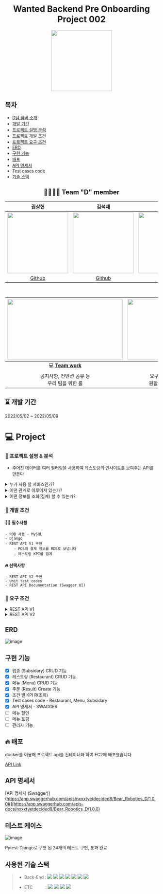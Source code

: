 

<div align="center">

  # Wanted Backend Pre Onboarding Project 002 
 

  <img height="200" width="200" src="https://user-images.githubusercontent.com/86823305/167047517-d0abb0fb-654c-4064-87e5-1f9016752fd0.png">

   
  

</div>

## 목차
- [D팀 멤버 소개](#-team-d-member)  
- [개발 기간](#--개발-기간--)  
- [프로젝트 설명 분석](#-프로젝트-설명--분석)
- [프로젝트 개발 조건](#-개발-조건)  
- [프로젝트 요구 조건](#-요구-조건)  
- [ERD](#erd)  
- [구현 기능](#구현-기능)  
- [배포](#-배포)
- [API 명세서](#api-명세서)  
- [Test cases code](#테스트-케이스)  
- [기술 스택](#사용된-기술-스택)  


<div align="center">  

## 👨‍👨‍👦‍👦 Team "D" member  
  
  |권상현|김석재|류성훈|정미정|  
  |:------:|:------:|:------:|:------:|  
  |<img src="https://avatars.githubusercontent.com/u/39396492?v=4" width="200"/> | <img src="https://avatars.githubusercontent.com/u/86823305?v=4" width="200"/> | <img src="https://avatars.githubusercontent.com/u/72593394?v=4" width="200"/> |<img src="https://avatars.githubusercontent.com/u/86827063?v=4" width="200"/> |      
  |[Github](https://github.com/gshduet)|[Github](https://github.com/Cloudblack)|[Github](https://github.com/rsh1994)|[Github](https://github.com/nxxxtyetdecided)|  
  
  <br>


  
|<img height="200" width="380" src="https://retaintechnologies.com/wp-content/uploads/2020/04/Project-Management-Mantenimiento-1.jpg">|<img height="200" width="330" src="https://encrypted-tbn0.gstatic.com/images?q=tbn:ANd9GcTGElLjafMUhHglmqwh9lRh_sVzOCQyBiPNfQ&usqp=CAU">|
|:------:|:------:|
|💻 [**Team work**](https://mature-citron-a04.notion.site/Wanted_Pre_Onboarding-6af013e2bb3b43739cebc641de4ff558)  | 📒 [**Project page**](https://mature-citron-a04.notion.site/2-b8c6440fee49445ca63ce4d73d8b19e7)|
|공지사항, 컨벤션 공유 등<br> 우리 팀을 위한 룰 |요구사항 분석, 정보 공유 및<br> 원할한 프로젝트를 위해 사용|

  </div> 

  <h2> ⌛ 개발 기간  </h2> 
  2022/05/02  ~ 2022/05/09 

  
# 💻 Project
  ### 💭 프로젝트 설명 & 분석
  - 주어진 데이터를 여러 필터링을 사용하여 레스토랑의 인사이트를 보여주는 API를 만든다

  
<details>
  <summary>누가 사용 할 서비스인가?</summary>
<div markdown="1">

- 크게 세가지 권한 단위로 구분 할 수 있다

  - 서비스 전체를 관리, 프랜차이즈들을 관리하고 정보를 조회 하는 **`API 서비스 관리자`** 
      - 서비스 관리자는 고객은 아니지만 관리를 위해 서비스를 사용하게 될 것이다
  - 해당 프랜차이즈의 음식점과 메뉴(menu)를 관리하고 정보를 조회하는 **`프랜차이즈 관리자`**
      - 지점들의 정보를 분석해 프랜차이즈가 이윤을 추구 하는 전략, 방침을 제시할 수 있다
  - 해당 음식점의 정보를 조회하는 **`음식점 점주`**  
      - 해당 지점의 상권 특성을 분석해 같은 프랜차이즈 내에서도 차별화를 둘 수 있다

</div>
</details>

<details>
  <summary>어떤 관계로 이루어져 있는가?</summary>
<div markdown="1">
         
 [참고: ERD](#erd) 

  -  **`프랜차이즈(Subsidary)`** 는 **`id와 이름으로 구분`** 되며 **`음식 지점`** 들을 가지고있고 그 지점에서 판매하는 **`메뉴`** 를 가지고있다. 나중에는 지점별로 특성에 맞게 변형 될 수 있겠지만 메뉴의 기본 틀은 프랜차이즈를 따라간다  

  - **`음식점(Restaurant)`** 의 **이름(Name)은 프랜차이즈와 주소(Ward) (예시: 버거킹, 서초구 신림동)로** 이루어져있으며 같은 주소에 같은 프랜차이즈가 있을 경우를 대비해 **`호점(Store)`** 이라는 숫자로 구분 할 수 있다
  - **`메뉴(Menu)`** 는 **소속된 프랜차이즈 , 이름 과 가격** 으로 이루어져있다 
  - 음식점에서 나오는 **`결과(Result)`** 는 **한 테이블의 주문 정보** 라고 볼 수 있다 **음식점 , 프랜차이즈 , 결제수단(Payment) , 인원수(number_of_party) , 총금액(total_payment)** 로 이루어져있다.
  - 결과만 봐서는 총 금액은 알 수 있지만 어떤 메뉴를 주문했는지 알 수 가 없어 **결과와 메뉴를 Many to many** 로 연결해주는 **`메뉴결과(ResultMenu)` 는 주문** 이라고 볼 수 있다.   
 - **`메뉴결과(ResultMenu)`** 는 **어떤 메뉴인지 , 어느 테이블(결과) 인지 양(quantity)** 은 얼마나 되는지 표시 할 수 있다.  
 **`할인(discount_rate)` 을 주문에서** 적용 할 수 있게 해 같은 메뉴 몇개 이상시 할인 혹은 직원 할인, 프랜차이즈 프로모션 , 지점에 맞춘 특별 할인등에 유연하게 적용 할 수있다.

</div>
</details>

<details>
  <summary>어떤 정보를 조회(집계) 할 수 있는가?</summary>
<div markdown="1">

- 먼저 필수로 `기간` 과 `시간단위(time_window)` 이 필요하다 그리고 크게 세가지를 기준으로 집계를 할 수 있다.
  - `금액 범위`
  - `결제 수단`
  - `인원 수 `
 
</div>
</details>

   
  ### 🚥 개발 조건 
  
  #### 🙆‍♂️ 필수사항  
    - RDB 사용 - MySQL  
    - Django  
    - REST API V1 구현  
        - POS의 결제 정보를 RDB로 보냅니다  
        - 레스토랑 KPI를 집계  
  #### 🔥 선택사항
    - REST API V2 구현  
    - Unit test codes  
    - REST API Documentation (Swagger UI)  

### 💫 요구 조건

<details>
  <summary>REST API V1</summary>
<div markdown="1">
  
  - 필수  
  
    - 생성  
  
        | 레스토랑 정보 | Restaurant |
        | --- | --- |
        | 주문총계 (총 결제금액, 인원수 등) | Result |
        | 주문결과 (주문 내역) | ResultMenu |
        | 업종 정보 | Subsidary |  
  
        -  POS의 결제 정보를 RDB로 보냅니다
            - 어떤 method를 사용할 것인가?
            - 업로드 해야하는 데이터
                
                → number of a party (인원 수)
                
                → how much they pay (결제 금액)
                
                → restaurant id (레스토랑 id → RDS에서 자동적으로 만들어지는 id)
                
                → timestamp
                
    -  조회
        - 레스토랑별 KPI
            
            관리자는 다양한 필터를 이용해 집계를 확인할 수 있습니다.
            
            -  집계 기능
                - 시간단위
                    
                    → e.g. HOUR, DAY, WEEK, MONTH, YEAR
                    
            -  필터 기능
                - input
                    - 기간 별 (must)
                        
                        → e.g. Start: 2022-04-14 00:01:31 in KT / End: 2022-04-16 00:12:34 in KT
                        
                    - 금액 별 (optional)
                        
                        → e.g., from 20000 won to 100000 won
                        
                    - 인원 별 (optional)
                        
                        → e.g., from 2 to 2
                        
                    - 레스토랑 별 (optional)
                        
                        → e.g., 비비고 (1), 빕스버거 (2)
                        
                - output
                    - 레스토랑 별 매출
                        
                        **집계 예시**
                        
                        DAY time window, 
                        
                        From 2022-02-23 to 2022-02-25 and only for 비비고, 
                        
                        aggregated sales total (price) per restaurant  
                        ![image](https://user-images.githubusercontent.com/86823305/167057808-2e8f0f4d-e749-416b-9c3d-62e767c72cc3.png)

                        
                    - 가장 매출이 높은 시간
                        
                        → (기간 별) 매출 합 정렬
                        
                    - (선택)가장 많이 쓰인 결제수단
                        
                        → (기간 별) 결제수단 합 정렬
                        
                        ![image](https://user-images.githubusercontent.com/86823305/167057841-3dccde78-34ba-400d-8765-79e2ffd0e635.png)
                        
                    - (선택)주로 몇명의 고객이 같이 식사하는지
                        
                        → (기간 별) 그룹 수 평균 정렬
                        
                        ![image](https://user-images.githubusercontent.com/86823305/167057853-d74f8762-ce94-44aa-9823-1ea8c78f20ef.png)
                        
                - 필요한 파라미터
                    - 기간 : start_date , end_date
                    - 금액 : start_price, end_price
                    - 인원 : start_ , end_
                    - 레스토랑별 :
                    - 어떻게 정렬 할 것인지 : 합, 평균, 최대값 등
                
- 선택
    - REST API document - Swagger
    - Test cases code
</div>
</details>


<details>
  <summary>REST API V2</summary>
<div markdown="1">
  
- `생성`
    - 메뉴 생성                   Menu
- `조회`
    - 레스토랑 그룹별 매출액
        
        DAY time window, 
        
        From 2022-02-23 to 2022-02-25 and only for 비비고, 
        
        aggregated sales total (price) per restaurant
        
        ![image](https://user-images.githubusercontent.com/86823305/167057876-8a9d450a-0e17-4db0-bd88-6673bd4953d6.png)
        
    - 레스토랑 지역별 매출액
        
        BR company 상무 Emily는 2022년 3월 한달동안 관악구의 총 매출액을 보고 싶다.
        
    - 레스토랑 메뉴별 매출액
        - e.g : BR company 전무 Amy는 2022년 2월에 빕스버거에서 버거와
        불고기버거의 매출액을 비교하고 싶다.
  
            ![image](https://user-images.githubusercontent.com/86823305/167057887-57fdf75a-3a6b-49a4-9c69-add9cc82a8f5.png)

            
- `(선택) 수정`
    - 가게정보 Restaurant
    - 메뉴         Menu
    - 업종 정보 Subsidary
- `(선택) 삭제`
    - 가게 정보 Restaurant
    - 업종 정보 Subsidary
    - 메뉴         Menu
    - 결과         Result
    - 주문 취소 ResultMenu
- D 팀 추가 option
    - 메뉴 할인
    - 메뉴 토핑 (or 곱빼기)
    - 관리자 테이블 ( 인증 )
        - Restaurant 테이블을 하나의 객체(점주)로 지정해도 무방할 듯.
        - ID, Password, 점주 이름 컬럼만 추가
  </div>
</details>
  
  ## ERD
  
  ![image](https://user-images.githubusercontent.com/86823305/167058689-7a9ccdca-dd6f-462b-b4e3-0e569dce7b27.png)  
  
  
  ## 구현 기능

  - [x] 업종 (Subsidary) CRUD 기능
  - [x] 레스토랑 (Restaurant) CRUD 기능
  - [x] 메뉴 (Menu) CRUD 기능
  - [x] 주문 (Result) Create 기능
  - [x] 조건 별 KPI R(조회)
  - [x] Test cases code - Restaurant, Menu, Subsidary
  - [x] API 명세서 - SWAGGER
  - [ ] 메뉴 할인 
  - [ ] 메뉴 토핑
  - [ ] 관리자 기능
  
  ## 🔥 배포

  docker를 이용해 프로젝트 api를 컨테이너화 하여 EC2에 배포했습니다

  [API Link](http://54.180.147.196/restaurants/)
  
  ## API 명세서
  [API 명세서 (Swagger)](https://app.swaggerhub.com/apis/nxxxtyetdecided8/Bear_Robotics_D/1.0.0#](https://app.swaggerhub.com/apis-docs/nxxxtyetdecided8/Bear_Robotics_D/1.0.0)
  ## 테스트 케이스
  
  ![image](https://user-images.githubusercontent.com/86823305/167321623-2acd83e1-a08f-4b2b-946c-104a3d20b424.png)
  
  Pytest-Django로 구현 된 24개의 테스트 구현, 통과 완료
  
  ## 사용된 기술 스택
  
> - Back-End :  <img src="https://img.shields.io/badge/Python 3.10-3776AB?style=flat&logo=Python&logoColor=white"/>&nbsp;<img src="https://img.shields.io/badge/Django 4.0.4-092E20?style=flat&logo=Django&logoColor=white"/>&nbsp;<img src="https://img.shields.io/badge/Django-DRF 3.13.1-009287?style=flat&logo=Django&logoColor=white"/>&nbsp;<img src="https://img.shields.io/badge/Mysql 8.0.28 -1b9e41?style=flat&logo=Mysql&logoColor=white"/>&nbsp;<img src="https://img.shields.io/badge/Docker 20.10.14-2496ED?style=flat&logo=docker&logoColor=white"/>&nbsp;<img src="https://img.shields.io/badge/Gunicorn 20.1.0-499848?style=flat&logo=gunicorn&logoColor=white"/>&nbsp;<img src="https://img.shields.io/badge/NGINX 1.21.6-0ECAD4?style=flat&logo=NGINX&logoColor=white"/>
> 
> - ETC　　　:  <img src="https://img.shields.io/badge/Git-F05032?style=flat-badge&logo=Git&logoColor=white"/>&nbsp;<img src="https://img.shields.io/badge/Github-181717?style=flat-badge&logo=Github&logoColor=white"/>&nbsp;<img src="https://img.shields.io/badge/Swagger-FF6C37?style=flat-badge&logo=Swagger&logoColor=white"/>&nbsp;<img src="https://img.shields.io/badge/AWS EC2-FF9900?style=flat-badge&logo=Amazon AWS&logoColor=white"/>
  
  
  ## 



